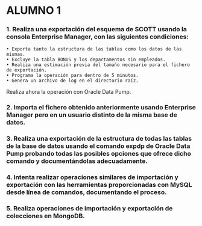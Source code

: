 # ALUMNO 1

### 1. Realiza una exportación del esquema de SCOTT usando la consola Enterprise Manager, con las siguientes condiciones:

    • Exporta tanto la estructura de las tablas como los datos de las mismas.
    • Excluye la tabla BONUS y los departamentos sin empleados.
    • Realiza una estimación previa del tamaño necesario para el fichero de exportación.
    • Programa la operación para dentro de 5 minutos.
    • Genera un archivo de log en el directorio raíz.
      
Realiza ahora la operación con Oracle Data Pump.

### 2. Importa el fichero obtenido anteriormente usando Enterprise Manager pero en un usuario distinto de la misma base de datos.

### 3. Realiza una exportación de la estructura de todas las tablas de la base de datos usando el comando expdp de Oracle Data Pump probando todas las posibles opciones que ofrece dicho comando y documentándolas adecuadamente.

### 4. Intenta realizar operaciones similares de importación y exportación con las herramientas proporcionadas con MySQL desde línea de comandos, documentando el proceso.

### 5. Realiza operaciones de importación y exportación de colecciones en MongoDB.
